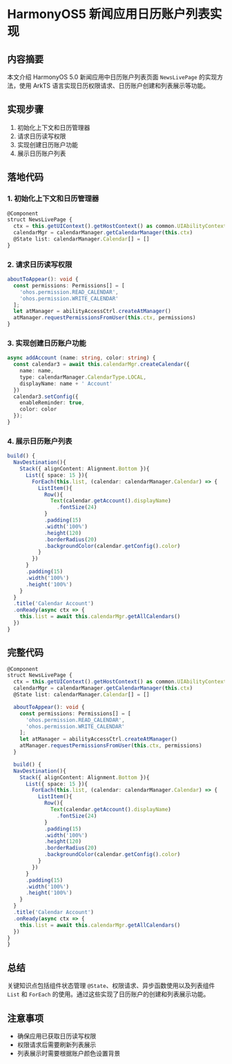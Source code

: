 # HarmonyOS5 新闻应用日历账户列表实现

## 内容摘要
本文介绍 HarmonyOS 5.0 新闻应用中日历账户列表页面 `NewsLivePage` 的实现方法，使用 ArkTS 语言实现日历权限请求、日历账户创建和列表展示等功能。

## 实现步骤
1. 初始化上下文和日历管理器
2. 请求日历读写权限
3. 实现创建日历账户功能
4. 展示日历账户列表

## 落地代码
### 1. 初始化上下文和日历管理器
```typescript
@Component 
struct NewsLivePage { 
  ctx = this.getUIContext().getHostContext() as common.UIAbilityContext 
  calendarMgr = calendarManager.getCalendarManager(this.ctx) 
  @State list: calendarManager.Calendar[] = [] 
}
```

### 2. 请求日历读写权限
```typescript
aboutToAppear(): void { 
  const permissions: Permissions[] = [ 
    'ohos.permission.READ_CALENDAR', 
    'ohos.permission.WRITE_CALENDAR' 
  ]; 
  let atManager = abilityAccessCtrl.createAtManager() 
  atManager.requestPermissionsFromUser(this.ctx, permissions) 
}
```

### 3. 实现创建日历账户功能
```typescript
async addAccount (name: string, color: string) { 
  const calendar3 = await this.calendarMgr.createCalendar({ 
    name: name, 
    type: calendarManager.CalendarType.LOCAL, 
    displayName: name + ' Account' 
  }) 
  calendar3.setConfig({ 
    enableReminder: true, 
    color: color 
  }); 
}
```

### 4. 展示日历账户列表
```typescript
build() { 
  NavDestination(){ 
    Stack({ alignContent: Alignment.Bottom }){ 
      List({ space: 15 }){ 
        ForEach(this.list, (calendar: calendarManager.Calendar) => { 
          ListItem(){ 
            Row(){ 
              Text(calendar.getAccount().displayName) 
                .fontSize(24) 
            } 
            .padding(15) 
            .width('100%') 
            .height(120) 
            .borderRadius(20) 
            .backgroundColor(calendar.getConfig().color) 
          } 
        }) 
      } 
      .padding(15) 
      .width('100%') 
      .height('100%') 
    } 
  } 
  .title('Calendar Account') 
  .onReady(async ctx => { 
    this.list = await this.calendarMgr.getAllCalendars() 
  }) 
}
```

## 完整代码

```typescript
@Component 
struct NewsLivePage { 
  ctx = this.getUIContext().getHostContext() as common.UIAbilityContext 
  calendarMgr = calendarManager.getCalendarManager(this.ctx) 
  @State list: calendarManager.Calendar[] = [] 

  aboutToAppear(): void { 
    const permissions: Permissions[] = [ 
      'ohos.permission.READ_CALENDAR', 
      'ohos.permission.WRITE_CALENDAR' 
    ]; 
    let atManager = abilityAccessCtrl.createAtManager() 
    atManager.requestPermissionsFromUser(this.ctx, permissions) 
  }

  build() { 
  NavDestination(){ 
    Stack({ alignContent: Alignment.Bottom }){ 
      List({ space: 15 }){ 
        ForEach(this.list, (calendar: calendarManager.Calendar) => { 
          ListItem(){ 
            Row(){ 
              Text(calendar.getAccount().displayName) 
                .fontSize(24) 
            } 
            .padding(15) 
            .width('100%') 
            .height(120) 
            .borderRadius(20) 
            .backgroundColor(calendar.getConfig().color) 
          } 
        }) 
      } 
      .padding(15) 
      .width('100%') 
      .height('100%') 
    } 
  } 
  .title('Calendar Account') 
  .onReady(async ctx => { 
    this.list = await this.calendarMgr.getAllCalendars() 
  }) 
}
}
```

## 总结
关键知识点包括组件状态管理 `@State`、权限请求、异步函数使用以及列表组件 `List` 和 `ForEach` 的使用。通过这些实现了日历账户的创建和列表展示功能。


## 注意事项
- 确保应用已获取日历读写权限
- 权限请求后需要刷新列表展示
- 列表展示时需要根据账户颜色设置背景